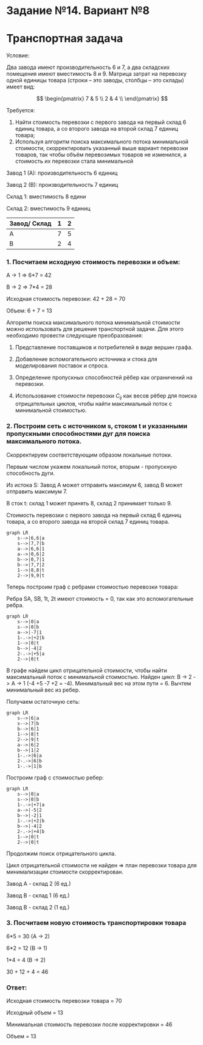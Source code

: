# Задание №14. Вариант №8
# Транспортная задача

Условие:

Два завода имеют производительность 6 и 7, а два складских помещения имеют вместимость 8 и 9. Матрица затрат на перевозку одной единицы товара (строки – это заводы, столбцы – это склады) имеет вид:

$$
 \begin{pmatrix}    
  7 & 5 \\ 
  2 & 4 \\ 
 \end{pmatrix}    
$$

Требуется:

1. Найти стоимость перевозки с первого завода на первый склад 6 единиц товара, а со второго завода на второй склад 7 единиц товара;
2. Используя алгоритм поиска максимального потока минимальной стоимости, скорректировать указанный выше вариант перевозки товаров, так чтобы объём перевозимых товаров не изменился, а стоимость их перевозки стала минимальной

Завод 1 (А): производительность 6 единиц

Завод 2 (В): производительность 7 единиц

Склад 1: вместимость 8 едини

Склад 2: вместимость 9 единиц

| Завод/ Склад     | 1  | 2  | 
|:-----------------|:--:|:--:|
| А                | 7  | 5  | 
| В                | 2  | 4  |

### 1. Посчитаем исходную стоимость перевозки и объем: 

A -> 1   => 6*7 = 42

B -> 2   => 7*4 = 28

Исходная стоимость перевозки: 42 + 28 = 70

Объем: 6 + 7 = 13

Алгоритм поиска максимального потока минимальной стоимости можно использовать для решения транспортной задачи. Для этого необходимо провести следующие преобразования:

1. Представление поставщиков и потребителей в виде вершин графа.

2. Добавление вспомогательного источника и стока для моделирования поставок и спроса.

3. Определение пропускных способностей рёбер как ограничений на перевозки.

4. Использование стоимости перевозки $C_{ij}$ как весов рёбер для поиска отрицательных циклов, чтобы найти максимальный поток с минимальной стоимостью.



### 2. Построим сеть с источником **s**, стоком **t** и указанными пропускными способностями дуг для поиска максимального потока.

Скорректируем соответствующим образом локальные потоки. 

Первым числом укажем локальный поток, вторым - пропускную способность дуги.

Из истока S: Завод A может отправить максимум 6, завод B может отправить максимум 7. 

В сток t: склад 1 может принять 8, склад 2 принимает только 9.

Стоимость перевозки с первого завода на первый склад 6 единиц товара, а со второго завода на второй склад 7 единиц товара.

```mermaid
graph LR
    s-->|6,6|a
    s-->|7,7|b
    a-->|6,6|1
    a-->|0,6|2
    b-->|0,7|1
    b-->|7,7|2
    1-->|8,8|t
    2-->|9,9|t
```

Теперь построим граф с ребрами стоимостью перевозки товара:

Ребра SA, SB, 1t, 2t имеют стоимость = 0, так как это вспомогательные ребра.

```mermaid
graph LR
    s-->|0|a
    s-->|0|b
    a-->|-7|1
    1-.->|+2|b
    1-->|0|t
    b-->|-4|2
    2-.->|+5|a
    2-->|0|t
```

В графе найдем цикл отрицательной стоимости, чтобы найти максимальный поток с минимальной стоимостью.
Найден цикл: B -> 2 -> A -> 1 (-4 +5 -7 +2 = -4). Минимальный вес на этом пути = 6.
Вычтем минимальный вес из ребер.

Получаем остаточную сеть:

```mermaid
graph LR
    s-->|6|a
    s-->|7|b
    b-->|6|1
    1-->|8|t
    2-->|9|t
    a-->|6|2
    b-->|1|2
    1-.->|6|a
    2-.->|6|b
    1-.->|1|b
```

Построим граф с стоимостью ребер:

```mermaid
graph LR
    s-->|0|a
    s-->|0|b
    1-.->|+7|a
    a-->|-5|2
    b-->|-2|1
    1-.->|+2|b
    b-->|-4|2
    2-.->|+4|b
    1-->|0|t
    2-->|0|t
```
Продолжим поиск отрицательного цикла.

Цикл отрицательной стоимости не найден => план перевозки товара для минимализации стоимости скорректирован.

Завод А - склад 2 (6 ед.)

Завод В - склад 1 (6 ед.)

Завод В - склад 2 (1 ед.)

### 3. Посчитаем новую стоимость транспортировки товара

6*5 = 30 (А -> 2)

6*2 = 12 (B -> 1)

1*4 = 4 (B -> 2)

30 + 12 + 4 = 46

### Ответ:

Исходная стоимость перевозки товара = 70

Исходный объем = 13

Минимальная стоимость перевозки после корректировки = 46

Объем = 13
